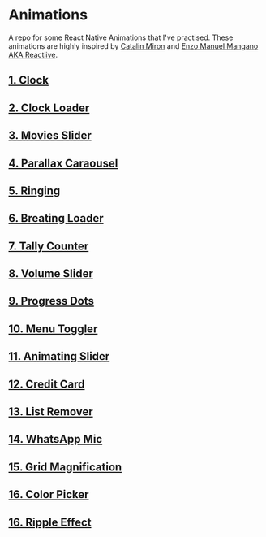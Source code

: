# Animations

A repo for some React Native Animations that I've practised. These animations are highly inspired by [Catalin Miron](https://www.youtube.com/c/CatalinMironDev/videos) and [Enzo Manuel Mangano AKA Reactiive](https://www.youtube.com/c/Reactiive).

## [1. Clock](https://github.com/kartikeyvaish/Animations/tree/main/animations/Clock)

## [2. Clock Loader](https://github.com/kartikeyvaish/Animations/tree/main/animations/ClockLoader)

## [3. Movies Slider](https://github.com/kartikeyvaish/Animations/tree/main/animations/MoviesSlider)

## [4. Parallax Caraousel](https://github.com/kartikeyvaish/Animations/tree/main/animations/ParallaxCaraousel)

## [5. Ringing](https://github.com/kartikeyvaish/Animations/tree/main/animations/Ringing)

## [6. Breating Loader](https://github.com/kartikeyvaish/Animations/tree/main/animations/BreathingLoader)

## [7. Tally Counter](https://github.com/kartikeyvaish/Animations/tree/main/animations/TallyCounter)

## [8. Volume Slider](https://github.com/kartikeyvaish/Animations/tree/main/animations/VolumeSlider)

## [9. Progress Dots](https://github.com/kartikeyvaish/Animations/tree/main/animations/ProgressDots)

## [10. Menu Toggler](https://github.com/kartikeyvaish/Animations/tree/main/animations/MenuToggler)

## [11. Animating Slider](https://github.com/kartikeyvaish/Animations/tree/main/animations/AnimatedSlider)

## [12. Credit Card](https://github.com/kartikeyvaish/Animations/tree/main/animations/CreditCard)

## [13. List Remover](https://github.com/kartikeyvaish/Animations/tree/main/animations/ListRemover)

## [14. WhatsApp Mic](https://github.com/kartikeyvaish/Animations/tree/main/animations/WhatsAppMic)

## [15. Grid Magnification](https://github.com/kartikeyvaish/Animations/tree/main/animations/GridMagnification)

## [16. Color Picker](https://github.com/kartikeyvaish/Animations/tree/main/animations/ColorPicker)

## [16. Ripple Effect](https://github.com/kartikeyvaish/Animations/tree/main/animations/RippleEffect)
